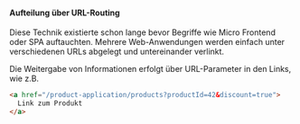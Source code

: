 #### Aufteilung über URL-Routing

Diese Technik existierte schon lange bevor Begriffe wie Micro Frontend oder SPA auftauchten.
Mehrere Web-Anwendungen werden einfach unter verschiedenen URLs abgelegt und untereinander verlinkt.

Die Weitergabe von Informationen erfolgt über URL-Parameter in den Links, wie z.B.

```html
<a href="/product-application/products?productId=42&discount=true">
  Link zum Produkt
</a>
```
